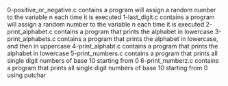 0-positive_or_negative.c contains a program will assign a random number to the variable n each time it is executed
1-last_digit.c contains a program will assign a random number to the variable n each time it is executed
2-print_alphabet.c contains a program that prints the alphabet in lowercase
3-print_alphabets.c contains a program that prints the alphabet in lowercase, and then in uppercase
4-print_alphabt.c contains a program that prints the alphabet in lowercase
5-print_numbers.c contains a program that prints all single digit numbers of base 10 starting from 0
6-print_numberz.c contains a program that prints all single digit numbers of base 10 starting from 0 using putchar
